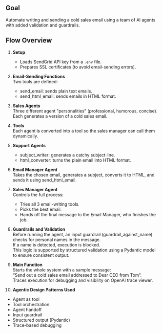 ## Goal
Automate writing and sending a cold sales email using a team of AI agents with added validation and guardrails.

## Flow Overview

1. **Setup**  
   - Loads SendGrid API key from a `.env` file.  
   - Prepares SSL certificates (to avoid email-sending errors).

2. **Email-Sending Functions**  
   Two tools are defined:  
   - send_email: sends plain text emails.  
   - send_html_email: sends emails in HTML format.

3. **Sales Agents**  
   Three different agent "personalities" (professional, humorous, concise).  
   Each generates a version of a cold sales email.

4. **Tools**  
   Each agent is converted into a tool so the sales manager can call them dynamically.

5. **Support Agents**  
   - subject_writer: generates a catchy subject line.  
   - html_converter: turns the plain email into HTML format.

6. **Email Manager Agent**  
   Takes the chosen email, generates a subject, converts it to HTML, and sends it using send_html_email.

7. **Sales Manager Agent**  
   Controls the full process:  
   - Tries all 3 email-writing tools.  
   - Picks the best email.  
   - Hands off the final message to the Email Manager, who finishes the job.

8. **Guardrails and Validation**  
   Before running the agent, an input guardrail (guardrail_against_name) checks for personal names in the message.  
   If a name is detected, execution is blocked.  
   This logic is supported by structured validation using a Pydantic model to ensure consistent output.

9. **Main Function**  
   Starts the whole system with a sample message:  
   “Send out a cold sales email addressed to Dear CEO from Tom”.  
   Traces execution for debugging and visibility on OpenAI trace viewer.

10. **Agentic Design Patterns Used**  
   - Agent as tool  
   - Tool orchestration  
   - Agent handoff  
   - Input guardrail  
   - Structured output (Pydantic)  
   - Trace-based debugging
